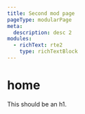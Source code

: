 ```yaml
---
title: Second mod page
pageType: modularPage
meta:
  description: desc 2
modules:
  - richText: rte2
    type: richTextBlock
---
```


# home
This should be an h1.
